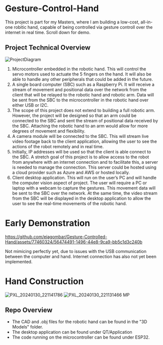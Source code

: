 # Gesture-Control-Hand
This project is part for my Masters, where I am building a low-cost, all-in-one robitic hand, capable of being controlled via gesture controll over the internet in real time. Scroll down for demo.

## Project Technical Overview
![ProjectDiagram](https://github.com/ejagombar/Gesture-Controlled-Hand/assets/77460324/3519acfa-fe36-4d3a-9b0f-c322262c6780)
1)	Microcontroller embedded in the robotic hand. This will control the servo motors used to actuate the 5 fingers on the hand. It will also be able to handle any other peripherals that could be added in the future.
2)	A single board computer (SBC) such as a Raspberry Pi. It will receive a stream of movement and positional data over the network from the client that will be relayed to the robotic hand and robotic arm. Data will be sent from the SBC to the microcontroller in the robotic hand over either USB or I2C.
3)	The scope of this project does not extend to building a full robotic arm. However, the project will be designed so that an arm could be connected to the SBC and sent the stream of positional data received by the SBC. Attaching the robotic hand to an arm would allow for more degrees of movement and flexibility.
4)	A camera module will be connected to the SBC. This will stream live video footage back to the client application, allowing the user to see the actions of the robot remotely and in real time.
5)	Initially, IP addresses will be used so that the client is able connect to the SBC. A stretch goal of this project is to allow access to the robot from anywhere with an internet connection and to facilitate this, a server is needed to manage the connection. This server could be hosted using a cloud provider such as Azure and AWS or hosted locally.
6)	Client desktop application. This will run on the user’s PC and will handle the computer vision aspect of project. The user will require a PC or laptop with a webcam to capture the gestures. This movement data will be sent to the SBC over the network. At the same time, the video stream from the SBC will be displayed in the desktop application to allow the user to see the real-time movements of the robotic hand.

# Early Demonstration





https://github.com/ejagombar/Gesture-Controlled-Hand/assets/77460324/56474491-1496-44e8-9ca9-bb5c1d3c240b




Not mimicing perfectly yet, due to issues with the USB communication between the computer and hand. Internet connection has also not yet been implemented. 

# Hand Construction
![PXL_20240130_221141786](https://github.com/ejagombar/Gesture-Controlled-Hand/assets/77460324/cbd5fb9b-b147-44c1-809e-e02e45d25195)
![PXL_20240130_221131466 MP](https://github.com/ejagombar/Gesture-Controlled-Hand/assets/77460324/a2186e96-cf62-461c-b006-eb32f00b4746)

## Repo Overview
- The CAD and .obj files for the robotic hand can be found in the "3D Models" folder.
- The desktop application can be found under QT/Application
- The code running on the microcontroller can be found under ESP32.
